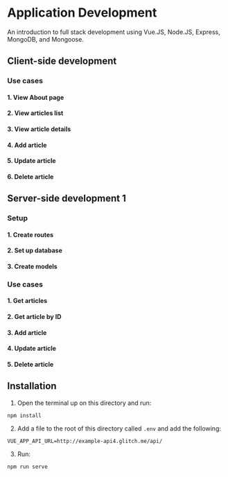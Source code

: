 # Application Development
An introduction to full stack development using Vue.JS, Node.JS, Express, MongoDB, and Mongoose.

## Client-side development

### Use cases
#### 1. View About page

#### 2. View articles list

#### 3. View article details

#### 4. Add article

#### 5. Update article

#### 6. Delete article

## Server-side development 1

### Setup
#### 1. Create routes

#### 2. Set up database

#### 3. Create models

### Use cases
#### 1. Get articles

#### 2. Get article by ID

#### 3. Add article

#### 4. Update article

#### 5. Delete article

## Installation

1. Open the terminal up on this directory and run:
````
npm install
````
2. Add a file to the root of this directory called ```.env``` and add the following:
````
VUE_APP_API_URL=http://example-api4.glitch.me/api/
````
3. Run:
````
npm run serve
````